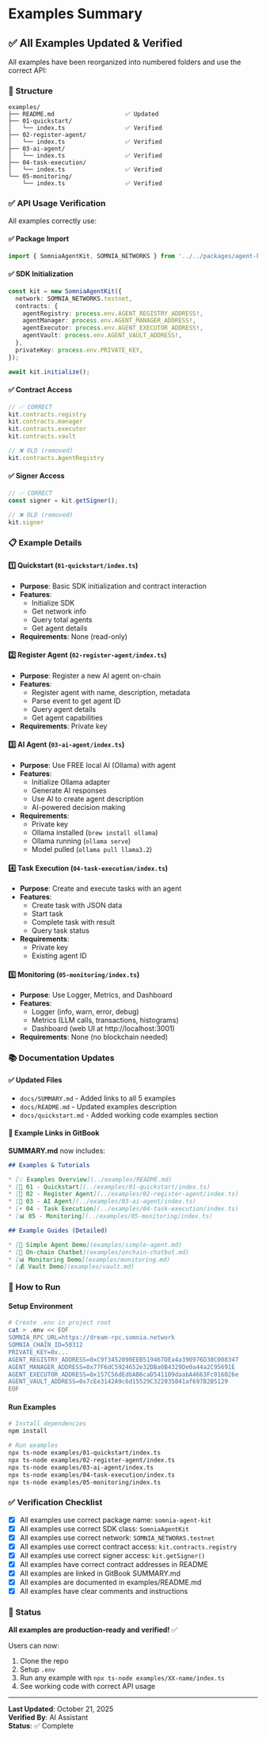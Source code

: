 # Examples Summary

## ✅ All Examples Updated & Verified

All examples have been reorganized into numbered folders and use the correct API:

### 📁 Structure

```
examples/
├── README.md                    ✅ Updated
├── 01-quickstart/
│   └── index.ts                 ✅ Verified
├── 02-register-agent/
│   └── index.ts                 ✅ Verified
├── 03-ai-agent/
│   └── index.ts                 ✅ Verified
├── 04-task-execution/
│   └── index.ts                 ✅ Verified
└── 05-monitoring/
    └── index.ts                 ✅ Verified
```

### ✅ API Usage Verification

All examples correctly use:

#### ✅ Package Import
```typescript
import { SomniaAgentKit, SOMNIA_NETWORKS } from '../../packages/agent-kit/src';
```

#### ✅ SDK Initialization
```typescript
const kit = new SomniaAgentKit({
  network: SOMNIA_NETWORKS.testnet,
  contracts: {
    agentRegistry: process.env.AGENT_REGISTRY_ADDRESS!,
    agentManager: process.env.AGENT_MANAGER_ADDRESS!,
    agentExecutor: process.env.AGENT_EXECUTOR_ADDRESS!,
    agentVault: process.env.AGENT_VAULT_ADDRESS!,
  },
  privateKey: process.env.PRIVATE_KEY,
});

await kit.initialize();
```

#### ✅ Contract Access
```typescript
// ✅ CORRECT
kit.contracts.registry
kit.contracts.manager
kit.contracts.executor
kit.contracts.vault

// ❌ OLD (removed)
kit.contracts.AgentRegistry
```

#### ✅ Signer Access
```typescript
// ✅ CORRECT
const signer = kit.getSigner();

// ❌ OLD (removed)
kit.signer
```

### 📋 Example Details

#### 1️⃣ Quickstart (`01-quickstart/index.ts`)
- **Purpose**: Basic SDK initialization and contract interaction
- **Features**:
  - Initialize SDK
  - Get network info
  - Query total agents
  - Get agent details
- **Requirements**: None (read-only)

#### 2️⃣ Register Agent (`02-register-agent/index.ts`)
- **Purpose**: Register a new AI agent on-chain
- **Features**:
  - Register agent with name, description, metadata
  - Parse event to get agent ID
  - Query agent details
  - Get agent capabilities
- **Requirements**: Private key

#### 3️⃣ AI Agent (`03-ai-agent/index.ts`)
- **Purpose**: Use FREE local AI (Ollama) with agent
- **Features**:
  - Initialize Ollama adapter
  - Generate AI responses
  - Use AI to create agent description
  - AI-powered decision making
- **Requirements**: 
  - Private key
  - Ollama installed (`brew install ollama`)
  - Ollama running (`ollama serve`)
  - Model pulled (`ollama pull llama3.2`)

#### 4️⃣ Task Execution (`04-task-execution/index.ts`)
- **Purpose**: Create and execute tasks with an agent
- **Features**:
  - Create task with JSON data
  - Start task
  - Complete task with result
  - Query task status
- **Requirements**: 
  - Private key
  - Existing agent ID

#### 5️⃣ Monitoring (`05-monitoring/index.ts`)
- **Purpose**: Use Logger, Metrics, and Dashboard
- **Features**:
  - Logger (info, warn, error, debug)
  - Metrics (LLM calls, transactions, histograms)
  - Dashboard (web UI at http://localhost:3001)
- **Requirements**: None (no blockchain needed)

### 📚 Documentation Updates

#### ✅ Updated Files
- `docs/SUMMARY.md` - Added links to all 5 examples
- `docs/README.md` - Updated examples description
- `docs/quickstart.md` - Added working code examples section

#### 📝 Example Links in GitBook

**SUMMARY.md** now includes:
```markdown
## Examples & Tutorials

* [💡 Examples Overview](../examples/README.md)
* [🚀 01 - Quickstart](../examples/01-quickstart/index.ts)
* [📝 02 - Register Agent](../examples/02-register-agent/index.ts)
* [🤖 03 - AI Agent](../examples/03-ai-agent/index.ts)
* [⚡ 04 - Task Execution](../examples/04-task-execution/index.ts)
* [📊 05 - Monitoring](../examples/05-monitoring/index.ts)

## Example Guides (Detailed)

* [🤖 Simple Agent Demo](examples/simple-agent.md)
* [💬 On-chain Chatbot](examples/onchain-chatbot.md)
* [📊 Monitoring Demo](examples/monitoring.md)
* [💰 Vault Demo](examples/vault.md)
```

### 🎯 How to Run

#### Setup Environment
```bash
# Create .env in project root
cat > .env << EOF
SOMNIA_RPC_URL=https://dream-rpc.somnia.network
SOMNIA_CHAIN_ID=50312
PRIVATE_KEY=0x...
AGENT_REGISTRY_ADDRESS=0xC9f3452090EEB519467DEa4a390976D38C008347
AGENT_MANAGER_ADDRESS=0x77F6dC5924652e32DBa0B4329De0a44a2C95691E
AGENT_EXECUTOR_ADDRESS=0x157C56dEdbAB6caD541109daabA4663Fc016026e
AGENT_VAULT_ADDRESS=0x7cEe3142A9c6d15529C322035041af697B2B5129
EOF
```

#### Run Examples
```bash
# Install dependencies
npm install

# Run examples
npx ts-node examples/01-quickstart/index.ts
npx ts-node examples/02-register-agent/index.ts
npx ts-node examples/03-ai-agent/index.ts
npx ts-node examples/04-task-execution/index.ts
npx ts-node examples/05-monitoring/index.ts
```

### ✅ Verification Checklist

- [x] All examples use correct package name: `somnia-agent-kit`
- [x] All examples use correct SDK class: `SomniaAgentKit`
- [x] All examples use correct network: `SOMNIA_NETWORKS.testnet`
- [x] All examples use correct contract access: `kit.contracts.registry`
- [x] All examples use correct signer access: `kit.getSigner()`
- [x] All examples have correct contract addresses in README
- [x] All examples are linked in GitBook SUMMARY.md
- [x] All examples are documented in examples/README.md
- [x] All examples have clear comments and instructions

### 🎉 Status

**All examples are production-ready and verified!** ✅

Users can now:
1. Clone the repo
2. Setup `.env`
3. Run any example with `npx ts-node examples/XX-name/index.ts`
4. See working code with correct API usage

---

**Last Updated**: October 21, 2025  
**Verified By**: AI Assistant  
**Status**: ✅ Complete

